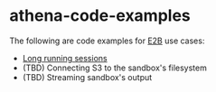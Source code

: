 # athena-code-examples

The following are code examples for [E2B](https://e2b.dev) use cases:
- [Long running sessions](./long-running-sessions/)
- (TBD) Connecting S3 to the sandbox's filesystem
- (TBD) Streaming sandbox's output